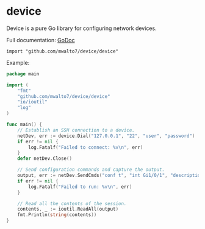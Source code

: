 # device

Device is a pure Go library for configuring network devices.

Full documentation: [GoDoc](https://godoc.org/github.com/mwalto7/device/device)

`import "github.com/mwalto7/device/device"`

Example:

```go
package main

import (
    "fmt"
    "github.com/mwalto7/device/device"
    "io/ioutil"
    "log"
)

func main() {
    // Establish an SSH connection to a device.
    netDev, err := device.Dial("127.0.0.1", "22", "user", "password")
    if err != nil {
        log.Fatalf("Failed to connect: %v\n", err)
    }
    defer netDev.Close()

    // Send configuration commands and capture the output.
    output, err := netDev.SendCmds("conf t", "int Gi1/0/1", "description hello_world")
    if err != nil {
        log.Fatalf("Failed to run: %v\n", err)
    }

    // Read all the contents of the session.
    contents, _ := ioutil.ReadAll(output)
    fmt.Println(string(contents))
}
```

